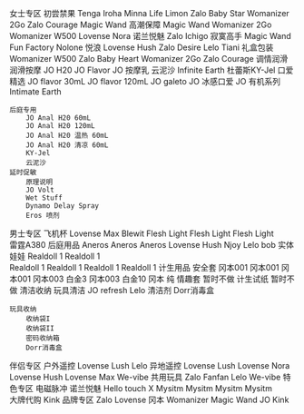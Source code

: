 女士专区
	初尝禁果
		Tenga Iroha
		Minna Life Limon
		Zalo Baby Star
		Womanizer 2Go
		Zalo Courage
		Magic Wand
	高潮保障
		Magic Wand
		Womanizer 2Go
		Womanizer W500
		Lovense Nora
		诺兰悦魅
		Zalo Ichigo
	寂寞高手
		Magic Wand
		Fun Factory
		Nolone 悦浪
		Lovense Hush
		Zalo Desire
		Lelo Tiani
	礼盒包装
		Womanizer W500
		Zalo Baby Heart
		Womanizer 2Go
		Zalo Courage
调情润滑
	润滑按摩
		JO H20
		JO Flavor
		JO 按摩乳
		云泥沙
		Infinite Earth
		杜蕾斯KY-Jel
	口爱精选
		JO flavor 30mL
		JO flavor 120mL
		JO galeto
		JO 冰感口爱
		JO 有机系列
		Intimate Earth
		
	后庭专用
		JO Anal H20 60mL
		JO Anal H20 120mL
		JO Anal H20 温热 60mL
		JO Anal H20 清凉 60mL
		KY-Jel
		云泥沙
	延时促敏
		原理说明
		JO Volt
		Wet Stuff
		Dynamo Delay Spray
		Eros 喷剂		
男士专区
	飞机杯
		Lovense Max
		Blewit
		Flesh Light
		Flesh Light
		Flesh Light		
		雷霆A380
	后庭用品
		Aneros
		Aneros
		Aneros
		Lovense Hush
		Njoy
		Lelo bob
	实体娃娃
		Realdoll 1
		Realdoll 1		
		Realdoll 1
		Realdoll 1
		Realdoll 1
		Realdoll 1
计生用品
	安全套
		冈本001 
		冈本001
		冈本001
		冈本003 白金3
		冈本003 白金10
		冈本 纯
	情趣套
		暂时不做
	计生试纸
		暂时不做
清洁收纳
	玩具清洁
		JO refresh
		Lelo 清洁剂
		Dorr消毒盒
		
	玩具收纳
		收纳袋I
		收纳袋II
		密码收纳箱
		Dorr消毒盒
		
		
伴侣专区
	户外遥控
		Lovense Lush
		Lelo
	异地遥控
		Lovense Lush
		Lovense Nora
		Lovense Hush
		Lovense Max
		We-vibe
	共用玩具
		Zalo Fanfan
		Lelo
		We-vibe
特色专区
	电磁脉冲
		诺兰悦魅
		Hello touch X
		Mysitm
		Mysitm
		Mysitm
		Mysitm		
	大牌代购
		Kink 
品牌专区
	Zalo
	Lovense
	冈本
	Womanizer
	Magic Wand
	JO
	Kink
